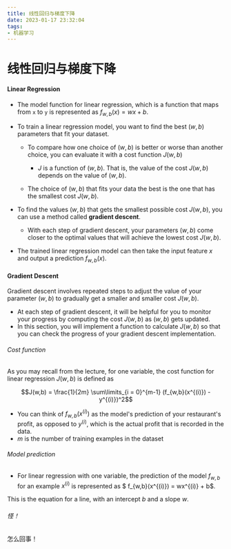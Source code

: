 ```yaml
---
title: 线性回归与梯度下降
date: 2023-01-17 23:32:04
tags:
- 机器学习
---
```


# 线性回归与梯度下降

#### Linear Regression

- The model function for linear regression, which is a function that maps from `x`  to `y`  is represented as $f_{w,b}(x) = wx + b$.

- To train a linear regression model, you want to find the best $(w,b)$ parameters that fit your dataset.  

  - To compare how one choice of $(w,b)$ is better or worse than another choice, you can evaluate it with a cost function $J(w,b)$
    - $J$ is a function of $(w,b)$. That is, the value of the cost $J(w,b)$ depends on the value of $(w,b)$.

  - The choice of $(w,b)$ that fits your data the best is the one that has the smallest cost $J(w,b)$.


- To find the values $(w,b)$ that gets the smallest possible cost $J(w,b)$, you can use a method called **gradient descent**. 
  - With each step of gradient descent, your parameters $(w,b)$ come closer to the optimal values that will achieve the lowest cost $J(w,b)$.

- The trained linear regression model can then take the input feature $x$ and output a prediction $f_{w,b}(x)$.

#### Gradient Descent

Gradient descent involves repeated steps to adjust the value of your parameter $(w,b)$ to gradually get a smaller and smaller cost $J(w,b)$.

- At each step of gradient descent, it will be helpful for you to monitor your progress by computing the cost $J(w,b)$ as $(w,b)$ gets updated. 
- In this section, you will implement a function to calculate $J(w,b)$ so that you can check the progress of your gradient descent implementation.

###### Cost function

As you may recall from the lecture, for one variable, the cost function for linear regression $J(w,b)$ is defined as

$$J(w,b) = \frac{1}{2m} \sum\limits_{i = 0}^{m-1} (f_{w,b}(x^{(i)}) - y^{(i)})^2$$ 

- You can think of $f_{w,b}(x^{(i)})$ as the model's prediction of your restaurant's profit, as opposed to $y^{(i)}$, which is the actual profit that is recorded in the data.
- $m$ is the number of training examples in the dataset

###### Model prediction

- For linear regression with one variable, the prediction of the model $f_{w,b}$ for an example $x^{(i)}$ is represented as $ f_{w,b}(x^{(i)}) = wx^{(i)} + b$.

This is the equation for a line, with an intercept $b$ and a slope $w$.



###### 怪！

怎么回事！
